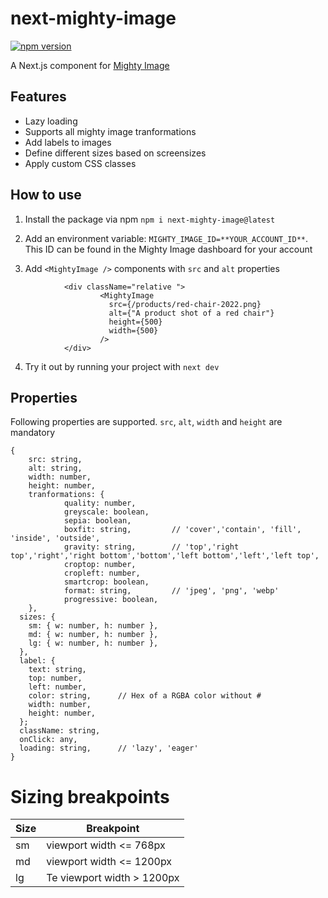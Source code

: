 # next-mighty-image
[![npm version](https://badge.fury.io/js/next-mighty-image.svg)](https://badge.fury.io/js/next-mighty-image)

A Next.js component for [Mighty Image](https://www.mightyimage.io)

## Features
- Lazy loading
- Supports all mighty image tranformations
- Add labels to images
- Define different sizes based on screensizes
- Apply custom CSS classes

## How to use
1. Install the package via npm `npm i next-mighty-image@latest`

2. Add an environment variable: `MIGHTY_IMAGE_ID=**YOUR_ACCOUNT_ID**`. This ID can be found in the Mighty Image dashboard for your account

3. Add `<MightyImage />` components with `src` and `alt` properties

````
            <div className="relative ">
                    <MightyImage
                      src={/products/red-chair-2022.png}
                      alt={"A product shot of a red chair"}
                      height={500}
                      width={500}
                    />
            </div>
````

4. Try it out by running your project with `next dev`

## Properties
Following properties are supported. 
`src`, `alt`, `width` and `height` are mandatory

````
{
    src: string,
    alt: string,
    width: number,
    height: number,
    tranformations: { 
            quality: number, 
            greyscale: boolean, 
            sepia: boolean, 
            boxfit: string,         // 'cover','contain', 'fill', 'inside', 'outside',
            gravity: string,        // 'top','right top','right','right bottom','bottom','left bottom','left','left top',
            croptop: number, 
            cropleft: number, 
            smartcrop: boolean, 
            format: string,         // 'jpeg', 'png', 'webp'
            progressive: boolean, 
    },
  sizes: {
    sm: { w: number, h: number },
    md: { w: number, h: number },
    lg: { w: number, h: number },
  },
  label: {
    text: string,
    top: number,
    left: number,
    color: string,      // Hex of a RGBA color without #
    width: number,
    height: number,
  };
  className: string, 
  onClick: any, 
  loading: string,      // 'lazy', 'eager'
}
  ````

# Sizing breakpoints
| Size | Breakpoint |
| ----------- | ----------- |
| sm | viewport width <= 768px | 
| md |  viewport width <= 1200px |
| lg | Te viewport width > 1200px |